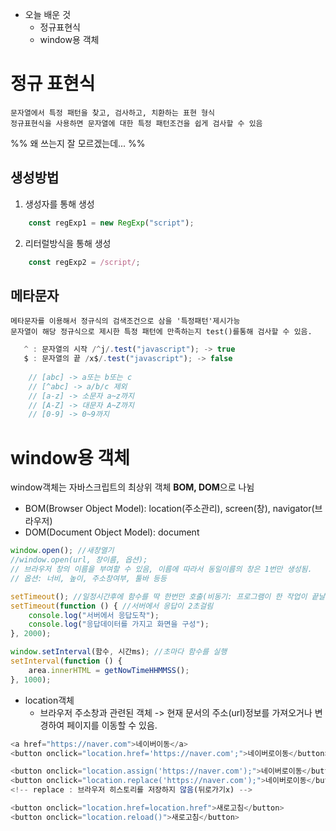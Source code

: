 - 오늘 배운 것
	- 정규표현식
	- window용 객체
# 정규 표현식
	문자열에서 특정 패턴을 찾고, 검사하고, 치환하는 표현 형식
	정규표현식을 사용하면 문자열에 대한 특정 패턴조건을 쉽게 검사할 수 있음

%% 왜 쓰는지 잘 모르겠는데... %%
## 생성방법
1. 생성자를 통해 생성
``` js
	const regExp1 = new RegExp("script");
```
2. 리터럴방식을 통해 생성
``` js
	const regExp2 = /script/;
```
## 메타문자
	메타문자를 이용해서 정규식의 검색조건으로 삼을 '특정패턴'제시가능
	문자열이 해당 정규식으로 제시한 특정 패턴에 만족하는지 test()를통해 검사할 수 있음.
``` js
   ^ : 문자열의 시작 /^j/.test("javascript"); -> true
   $ : 문자열의 끝 /x$/.test("javascript"); -> false
   
	// [abc] -> a또는 b또는 c
	// [^abc] -> a/b/c 제외
	// [a-z] -> 소문자 a~z까지
	// [A-Z] -> 대문자 A~Z까지
	// [0-9] -> 0~9까지
```

# window용 객체
window객체는 자바스크립트의 최상위 객체 **BOM, DOM**으로 나뉨
- BOM(Browser Object Model): location(주소관리), screen(창), navigator(브라우저)
- DOM(Document Object Model): document
``` js
window.open(); //새창열기
//window.open(url, 창이름, 옵션);
// 브라우저 창의 이름을 부여할 수 있음, 이름에 따라서 동일이름의 창은 1번만 생성됨.
// 옵션: 너비, 높이, 주소창여부, 툴바 등등

setTimeout(); //일정시간후에 함수를 딱 한번만 호출(비동기: 프로그램이 한 작업이 끝날 때가지                   기다리지 않고, 동시에 다른 작업도 진행)
setTimeout(function () { //서버에서 응답이 2초걸림
	console.log("서버에서 응답도착");
	console.log("응답데이터를 가지고 화면을 구성");
}, 2000);

window.setInterval(함수, 시간ms); //초마다 함수를 실행
setInterval(function () {
	area.innerHTML = getNowTimeHHMMSS();
}, 1000);
```
- location객체
	- 브라우저 주소창과 관련된 객체 -> 현재 문서의 주소(url)정보를 가져오거나 변경하여 페이지를 이동할 수 있음.
``` js
<a href="https://naver.com">네이버이동</a>
<button onclick="location.href='https://naver.com';">네이버로이동</button>

<button onclick="location.assign('https://naver.com');">네이버로이동</button>
<button onclick="location.replace('https://naver.com');">네이버로이동</button>
<!-- replace : 브라우저 히스토리를 저장하지 않음(뒤로가기x) -->

<button onclick="location.href=location.href">새로고침</button>
<button onclick="location.reload()">새로고침</button>
```